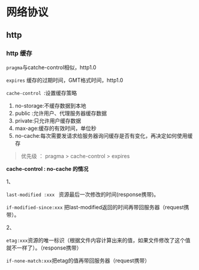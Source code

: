 # 网络协议



## http

### http 缓存

`pragma`与catche-control相似，http1.0

`expires` 缓存的过期时间，GMT格式时间，http1.0

`cache-control `:设置缓存策略

1. no-storage:不缓存数据到本地
2. public :允许用户、代理服务器缓存数据
3. private:只允许用户缓存数据
4. max-age:缓存的有效时间，单位秒
5. no-cache:每次需要发请求给服务器询问缓存是否有变化，再决定如何使用缓存

> 优先级 ： pragma > cache-control > expires

**cache-control : no-cache 的情况**

1、

`last-modified :xxx ` 资源最后一次修改的时间(response携带)。

`if-modified-since:xxx` 把last-modified返回的时间再带回服务器（request携带）。

2、

`etag:xxx`资源的唯一标识（根据文件内容计算出来的值，如果文件修改了这个值就不一样了）。（response携带）

`if-none-match:xxx`把etag的值再带回服务器（request携带）





























